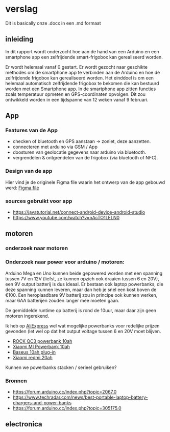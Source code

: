 # verslag

Dit is basically onze .docx in een .md formaat

## inleiding

In dit rapport wordt onderzocht hoe aan de hand van een Arduino en een smartphone app een zelfrijdende smart-frigobox kan gerealiseerd worden.

Er wordt helemaal vanaf 0 gestart. Er wordt gezocht naar geschikte methodes om de smartphone app te verbinden aan de Arduino en hoe de zelfrijdende frigobox kan gerealiseerd worden. Het einddoel is om een helemaal automatisch zelfrijdende frigobox te bekomen die kan bestuurd worden met een Smartphone app. In de smartphone app zitten functies zoals temperatuur opmeten en GPS-coordinaten opvolgen. Dit zou ontwikkeld worden in een tijdspanne van 12 weken vanaf 9 februari.

## App

### Features van de App

 - checken of bluetooth en GPS aanstaan -> zoniet, deze aanzetten.
 - connecteren met arduino via GSM / App
 - doosturen van geolocatie gegevens naar arduino via bluetooth.
 - vergrendelen & ontgrendelen van de frigobox (via bluetooth of NFC).

### Design van de app

Hier vind je de originele Figma file waarin het ontwerp van de app gebouwd werd: [Figma file](<https://www.figma.com/file/eEKTlIOeK6VJ5IYxP0VTZK/FrigoboxApp?node-id=0%3A1>)

### sources gebruikt voor app

 - <https://javatutorial.net/connect-android-device-android-studio>
 - <https://www.youtube.com/watch?v=nAcTO1LELN0>

## motoren

### onderzoek naar motoren

### Onderzoek naar power voor arduino / motoren:

Arduino Mega en Uno kunnen beide gepowered worden met een spanning tussen 7V en 12V (liefst, ze kunnen opzich ook draaien tussen 6 en 20V), een 9V output batterij is dus ideaal. Er bestaan ook laptop powerbanks, die deze spanning kunnen leveren, maar dan heb je snel een kost boven de €100. Een heroplaadbare 9V batterij zou in principe ook kunnen werken, maar 6AA batterijen zouden langer mee moeten gaan.

De gemiddelde runtime op batterij is rond de 10uur, maar daar zijn geen motoren ingerekend.

Ik heb op [AliExpress](<https://www.aliexpress.com>) wel wat mogelijke powerbanks voor redelijke prijzen gevonden (let wel op dat het output voltage tussen 6 en 20V moet blijven.

- [ROCK QC3 powerbank 10ah](<https://www.aliexpress.com/item/4000040465626.html?spm=a2g0o.productlist.0.0.5aa4fc138d7akw&algo_pvid=52b30fad-e2b2-48bc-9deb-97f8a324fa0a&algo_expid=52b30fad-e2b2-48bc-9deb-97f8a324fa0a-0&btsid=0be3743615818484143618356e8a4f&ws_ab_test=searchweb0_0,searchweb201602_,searchweb201603_>)
- [Xiaomi MI Powerbank 10ah](<https://www.aliexpress.com/item/4000043404704.html?spm=a2g0o.productlist.0.0.5aa4fc138d7akw&algo_pvid=52b30fad-e2b2-48bc-9deb-97f8a324fa0a&algo_expid=52b30fad-e2b2-48bc-9deb-97f8a324fa0a-2&btsid=0be3743615818484143618356e8a4f&ws_ab_test=searchweb0_0,searchweb201602_,searchweb201603_>)
- [Baseus 10ah plug-in](<https://www.aliexpress.com/item/33051393901.html?spm=a2g0o.productlist.0.0.5aa4fc138d7akw&algo_pvid=52b30fad-e2b2-48bc-9deb-97f8a324fa0a&algo_expid=52b30fad-e2b2-48bc-9deb-97f8a324fa0a-7&btsid=0be3743615818484143618356e8a4f&ws_ab_test=searchweb0_0,searchweb201602_,searchweb201603_>)
- [Xiaomi redmi 20ah](<https://www.aliexpress.com/item/32850936433.html?spm=a2g0o.productlist.0.0.5aa4fc138d7akw&algo_pvid=52b30fad-e2b2-48bc-9deb-97f8a324fa0a&algo_expid=52b30fad-e2b2-48bc-9deb-97f8a324fa0a-11&btsid=0be3743615818484143618356e8a4f&ws_ab_test=searchweb0_0,searchweb201602_,searchweb201603_>)

Kunnen we powerbanks stacken / serieel gebruiken?

### Bronnen

- <https://forum.arduino.cc/index.php?topic=2067.0>
- <https://www.techradar.com/news/best-portable-laptop-battery-chargers-and-power-banks>
- <https://forum.arduino.cc/index.php?topic=305175.0>

## electronica


